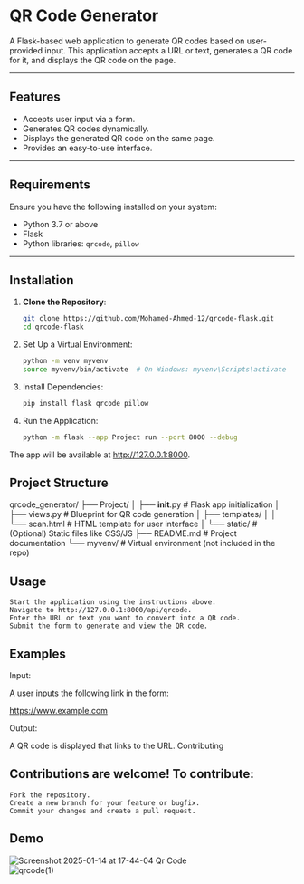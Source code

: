 # QR Code Generator

A Flask-based web application to generate QR codes based on user-provided input. This application accepts a URL or text, generates a QR code for it, and displays the QR code on the page.

---

## Features
- Accepts user input via a form.
- Generates QR codes dynamically.
- Displays the generated QR code on the same page.
- Provides an easy-to-use interface.

---

## Requirements

Ensure you have the following installed on your system:
- Python 3.7 or above
- Flask
- Python libraries: `qrcode`, `pillow`

---

## Installation

1. **Clone the Repository**:
   ```bash
   git clone https://github.com/Mohamed-Ahmed-12/qrcode-flask.git
   cd qrcode-flask
2. Set Up a Virtual Environment:
   ```bash
   python -m venv myvenv
   source myvenv/bin/activate  # On Windows: myvenv\Scripts\activate

3. Install Dependencies:
   ```bash
   pip install flask qrcode pillow

4. Run the Application:
   ```bash
   python -m flask --app Project run --port 8000 --debug
The app will be available at http://127.0.0.1:8000.

## Project Structure

qrcode_generator/
├── Project/
│   ├── __init__.py         # Flask app initialization
│   ├── views.py            # Blueprint for QR code generation
│   ├── templates/
│   │   └── scan.html       # HTML template for user interface
│   └── static/             # (Optional) Static files like CSS/JS
├── README.md               # Project documentation
└── myvenv/                 # Virtual environment (not included in the repo)

## Usage

    Start the application using the instructions above.
    Navigate to http://127.0.0.1:8000/api/qrcode.
    Enter the URL or text you want to convert into a QR code.
    Submit the form to generate and view the QR code.

## Examples
Input:

A user inputs the following link in the form:

https://www.example.com

Output:

A QR code is displayed that links to the URL.
Contributing

## Contributions are welcome! To contribute:

    Fork the repository.
    Create a new branch for your feature or bugfix.
    Commit your changes and create a pull request.
## Demo
![Screenshot 2025-01-14 at 17-44-04 Qr Code](https://github.com/user-attachments/assets/6bce495b-674e-4cdd-89f3-1a926c375f33)
\
![qrcode(1)](https://github.com/user-attachments/assets/b7dc278c-5e50-4df3-8710-dd75da9bee0f)
